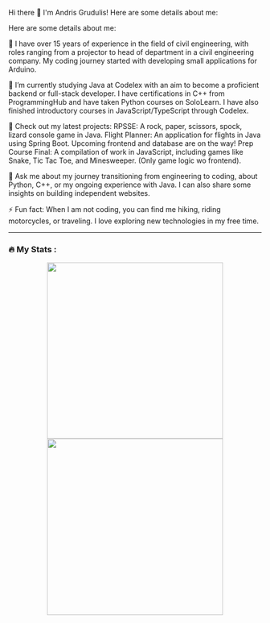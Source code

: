 Hi there 👋
I'm Andris Grudulis!
Here are some details about me:

Here are some details about me:

🔭 I have over 15 years of experience in the field of civil engineering, with roles ranging from a projector to head of department in a civil engineering company. My coding journey started with developing small applications for Arduino.

🌱 I’m currently studying Java at Codelex with an aim to become a proficient backend or full-stack developer. I have certifications in C++ from ProgrammingHub and have taken Python courses on SoloLearn. I have also finished introductory courses in JavaScript/TypeScript through Codelex.

💼 Check out my latest projects:
    RPSSE: A rock, paper, scissors, spock, lizard console game in Java.
    Flight Planner: An application for flights in Java using Spring Boot. Upcoming frontend and database are on the way!
    Prep Course Final: A compilation of work in JavaScript, including games like Snake, Tic Tac Toe, and Minesweeper. (Only game logic wo frontend).

💬 Ask me about my journey transitioning from engineering to coding, about Python, C++, or my ongoing experience with Java. I can also share some insights on building independent websites.

⚡ Fun fact: When I am not coding, you can find me hiking, riding motorcycles, or traveling. I love exploring new technologies in my free time.

---

### :fire: My Stats :

<p align="center">
    <a href="https://github.com/anuraghazra/github-readme-stats">
        <img width="350em" src="https://github-readme-stats.vercel.app/api/top-langs/?username=SunPower120&layout=compact&theme=vision-friendly-dark">
    </a>
</br>
    <a href="https://git.io/streak-stats">
        <img width="350em" src="http://github-readme-streak-stats.herokuapp.com?user=SunPower120&theme=dark&background=000000">
    </a>
</p>
